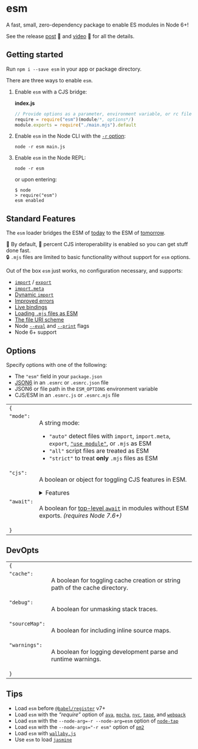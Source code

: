 # esm

A fast, small, zero-dependency package to enable ES modules in Node 6+!

See the release [post](https://medium.com/web-on-the-edge/es-modules-in-node-today-32cff914e4b)
:book: and [video](https://www.youtube.com/watch?v=60S1PFndbn0) :movie_camera:
for all the details.

Getting started
---

Run `npm i --save esm` in your app or package directory.

There are three ways to enable `esm`.

1. Enable `esm` with a CJS bridge:

    **index.js**
    ```js
    // Provide options as a parameter, environment variable, or rc file.
    require = require("esm")(module/*, options*/)
    module.exports = require("./main.mjs").default
    ```

2. Enable `esm` in the Node CLI with the [`-r` option](https://nodejs.org/api/cli.html#cli_r_require_module):

    ```shell
    node -r esm main.js
    ```

3. Enable `esm` in the Node REPL:

    ```shell
    node -r esm
    ```

    or upon entering:

    ```shell
    $ node
    > require("esm")
    esm enabled
    ```

Standard Features
---

The `esm` loader bridges the ESM of [today](https://babeljs.io/) to the
ESM of [tomorrow](https://github.com/nodejs/modules).

:clap: By default, :100: percent CJS interoperability is enabled so you can get stuff done fast.<br>
:lock: `.mjs` files are limited to basic functionality without support for `esm` options.

Out of the box `esm` just works, no configuration necessary, and supports:

* [`import`](https://ponyfoo.com/articles/es6-modules-in-depth#import) / [`export`](https://ponyfoo.com/articles/es6-modules-in-depth#export)
* [`import.meta`](https://github.com/tc39/proposal-import-meta)
* [Dynamic `import`](https://github.com/tc39/proposal-dynamic-import)
* [Improved errors](https://github.com/standard-things/esm/wiki/improved-errors)
* [Live bindings](https://ponyfoo.com/articles/es6-modules-in-depth#bindings-not-values)
* [Loading `.mjs` files as ESM](https://github.com/nodejs/node-eps/blob/master/002-es-modules.md#32-determining-if-source-is-an-es-module)
* [The file URI scheme](https://en.wikipedia.org/wiki/File_URI_scheme)
* Node [`--eval`](https://nodejs.org/api/cli.html#cli_e_eval_script) and [`--print`](https://nodejs.org/api/cli.html#cli_p_print_script) flags
* Node 6+ support

Options
---

Specify options with one of the following:

* The `"esm"` field in your `package.json`
* [JSON6](https://github.com/d3x0r/json6) in an `.esmrc` or `.esmrc.json` file
* JSON6 or file path in the `ESM_OPTIONS` environment variable
* CJS/ESM in an `.esmrc.js` or `.esmrc.mjs` file

<table>
<tr>
  <td colspan="2"><code>{</code></td>
</tr>
<tr>
  <td valign="top"><code>"mode":</code></td>
  <td>
    <p>A string mode:</p>
    <ul>
      <li><code>"auto"</code> detect files with <code>import</code>, <code>import.meta</code>, <code>export</code>, <a href="https://github.com/tc39/proposal-modules-pragma"><code>"use module"</code></a>, or <code>.mjs</code> as ESM</li>
      <li><code>"all"</code> script files are treated as ESM</li>
      <li><code>"strict"</code> to treat <strong>only</strong> <code>.mjs</code> files as ESM</li>
    </ul>
  </td>
</tr>
<tr>
  <td valign="top"><code>"cjs":</code></td>
  <td>
    <p>A boolean or object for toggling CJS features in ESM.</p>
    <details>
      <summary>Features</summary>
      <table>
      <tr>
        <td colspan="2"><code>{</code></td>
      </tr>
      <tr>
        <td valign="top"><code>"cache":</code></td>
        <td>
          <p>A boolean for storing ES modules in <code>require.cache</code>.</p>
        </td>
      </tr>
      <tr>
        <td valign="top"><code>"extensions":</code></td>
        <td>
          <p>A boolean for respecting <code>require.extensions</code> in ESM.</p>
        </td>
      </tr>
      <tr>
        <td valign="top"><code>"interop":</code></td>
        <td>
          <p>A boolean for <code>__esModule</code> interoperability.</p>
        </td>
      </tr>
      <tr>
        <td valign="top"><code>"namedExports":</code></td>
        <td>
          <p>A boolean for <a href="https://ponyfoo.com/articles/es6-modules-in-depth#importing-named-exports">importing named exports</a> of CJS modules.</p>
        </td>
      </tr>
      <tr>
        <td valign="top"><code>"paths":</code></td>
        <td>
          <p>A boolean for following CJS <a href="https://github.com/nodejs/node-eps/blob/master/002-es-modules.md#432-removal-of-non-local-dependencies">path rules</a> in ESM.</p>
        </td>
      </tr>
      <tr>
        <td valign="top"><code>"topLevelReturn":</code></td>
        <td>
          <p>A boolean for <a href="http://stackoverflow.com/questions/28955047/why-does-a-module-level-return-statement-work-in-node-js/#28955050">top-level <code>return</code></a>.</p>
        </td>
      </tr>
      <tr>
        <td valign="top"><code>"vars":</code></td>
        <td>
          <p>A boolean for <code>__dirname</code>, <code>__filename</code>, and <code>require</code> in ESM.</p>
        </td>
      </tr>
      <tr>
        <td colspan="2"><code>}</code></td>
      </tr>
      </table>
    </details>
  </td>
</tr>
<tr>
  <td valign="top"><code>"await":</code></td>
  <td>
    <p>A boolean for <a href="https://github.com/MylesBorins/proposal-top-level-await#variant-c-top-level-await-can-only-be-used-in-modules-without-exports">top-level <code>await</code></a> in modules without ESM exports. <i>(requires Node 7.6+)</i></p>
  </td>
</tr>
<tr>
  <td colspan="2"><code>}</code></td>
</tr>
</table>

DevOpts
---

<table>
<tr>
  <td colspan="2"><code>{</code></td>
</tr>
<tr>
  <td valign="top"><code>"cache":</code></td>
  <td>
    <p>A boolean for toggling cache creation or string path of the cache directory.</p>
  </td>
</tr>
<tr>
  <td valign="top"><code>"debug":</code></td>
  <td>
    <p>A boolean for unmasking stack traces.</p>
  </td>
</tr>
<tr>
  <td valign="top"><code>"sourceMap":</code></td>
  <td>
    <p>A boolean for including inline source maps.</p>
  </td>
</tr>
<tr>
  <td valign="top"><code>"warnings":</code></td>
  <td>
    <p>A boolean for logging development parse and runtime warnings.</p>
  </td>
</tr>
<tr>
  <td colspan="2"><code>}</code></td>
</tr>
</table>

Tips
---
* Load `esm` before
  [`@babel/register`](https://github.com/babel/babel/tree/master/packages/babel-register) v7+
* Load `esm` with the *“require”* option of
  [`ava`](https://github.com/avajs/ava#options),
  [`mocha`](https://mochajs.org/#-r---require-module-name),
  [`nyc`](https://github.com/istanbuljs/nyc#require-additional-modules),
  [`tape`](https://github.com/substack/tape#preloading-modules), and
  [`webpack`](https://github.com/webpack/webpack-cli/issues/205)
* Load `esm` with the `--node-arg=-r --node-arg=esm` option of
  [`node-tap`](http://www.node-tap.org/cli/)
* Load `esm` with the `--node-args="-r esm"` option of
  [`pm2`](http://pm2.keymetrics.io/docs/usage/quick-start/#options)
* Load `esm` with [`wallaby.js`](https://wallabyjs.com/docs/integration/node.html#es-modules)
* Use `esm` to load [`jasmine`](https://jasmine.github.io/setup/nodejs.html#a-simple-example-using-the-library)
